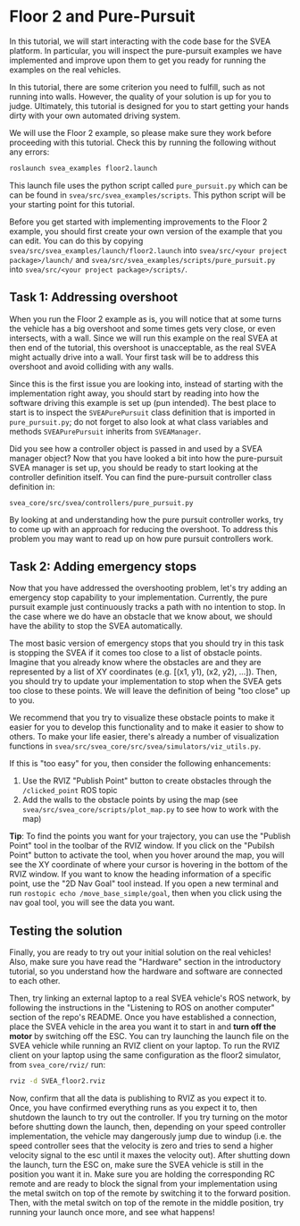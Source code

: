 # Floor 2 and Pure-Pursuit

In this tutorial, we will start interacting with the code base for the SVEA
platform. In particular, you will inspect the pure-pursuit examples we have
implemented and improve upon them to get you ready for running the examples on
the real vehicles.

In this tutorial, there are some criterion you need to fulfill, such as not running
into walls. However, the quality of your solution is up for you to
judge. Ultimately, this tutorial is designed for you to start getting your hands
dirty with your own automated driving system.

We will use the Floor 2 example, so please make sure they work before proceeding
with this tutorial. Check this by running the following without any errors:

```bash
roslaunch svea_examples floor2.launch
```

This launch file uses the python script called `pure_pursuit.py` which can be
can be found in `svea/src/svea_examples/scripts`. This python script will be
your starting point for this tutorial.

Before you get started with implementing improvements to the Floor 2 example, you
should first create your own version of the example that you can edit. You can do
this by copying `svea/src/svea_examples/launch/floor2.launch` into
`svea/src/<your project package>/launch/` and
`svea/src/svea_examples/scripts/pure_pursuit.py` into
`svea/src/<your project package>/scripts/`. 

## Task 1: Addressing overshoot

When you run the Floor 2 example as is, you will notice that at some turns
the vehicle has a big overshoot and some times gets very close, or even
intersects, with a wall. Since we will run this example on the real SVEA at
then end of the tutorial, this overshoot is unacceptable, as the real SVEA
might actually drive into a wall. Your first task will be to address this
overshoot and avoid colliding with any walls.

Since this is the first issue you are looking into, instead of starting with
the implementation right away, you should start by reading into how the software
driving this example is set up (pun intended). The best place to start is to
inspect the `SVEAPurePursuit` class definition that is imported in
`pure_pursuit.py`; do not forget to also look at what class
variables and methods `SVEAPurePursuit` inherits from `SVEAManager`.

Did you see how a controller object is passed in and used by a SVEA manager
object? Now that you have looked a bit into how the pure-pursuit SVEA manager is
set up, you should be ready to start looking at the controller definition
itself. You can find the pure-pursuit controller class definition in:

`svea_core/src/svea/controllers/pure_pursuit.py`

By looking at and understanding how the pure pursuit controller works, try to
come up with an approach for reducing the overshoot. To address this problem
you may want to read up on how pure pursuit controllers work.

## Task 2: Adding emergency stops

Now that you have addressed the overshooting problem, let's try adding an
emergency stop capability to your implementation. Currently, the pure pursuit
example just continuously tracks a path with no intention to stop. In the
case where we do have an obstacle that we know about, we should have the
ability to stop the SVEA automatically.

The most basic version of emergency stops that you should try in this task
is stopping the SVEA if it comes too close to a list of obstacle points. Imagine
that you already know where the obstacles are and they are represented by a
list of XY coordinates (e.g. [(x1, y1), (x2, y2), ...]). Then, you should
try to update your implementation to stop when the SVEA gets too close to
these points. We will leave the definition of being "too close" up to you.

We recommend that you try to visualize these obstacle points to make it
easier for you to develop this functionality and to make it easier to show
to others. To make your life easier, there's already a number of visualization
functions in `svea/src/svea_core/src/svea/simulators/viz_utils.py`.

If this is "too easy" for you, then consider the following enhancements:
1. Use the RVIZ "Publish Point" button to create obstacles through the `/clicked_point` ROS topic
2. Add the walls to the obstacle points by using the map (see `svea/src/svea_core/scripts/plot_map.py` to see how to work with the map)

**Tip**: To find the points you want for your trajectory, you can use the
"Publish Point" tool in the toolbar of the RVIZ window. If you click on the
"Pubilsh Point" button to activate the tool, when you hover around the map,
you will see the XY coordinate of where your cursor is hovering in the bottom
of the RVIZ window. If you want to know the heading information of a specific
point, use the "2D Nav Goal" tool instead. If you open a new terminal and run
`rostopic echo /move_base_simple/goal`, then when you click using the nav goal
tool, you will see the data you want.

## Testing the solution

Finally, you are ready to try out your initial solution on the real vehicles!
Also, make sure you have read the "Hardware" section in the introductory tutorial,
so you understand how the hardware and software are connected to each other.

Then, try linking an external laptop to a real SVEA vehicle's ROS network, by
following the instructions in the "Listening to ROS on another computer" section
of the repo's README. Once you have established a connection, place the SVEA
vehicle in the area you want it to start in and **turn off the motor** by
switching off the ESC. You can try launching the launch file on the SVEA vehicle
while running an RVIZ client on your laptop. To run the RVIZ client on your
laptop using the same configuration as the floor2 simulator, from
`svea_core/rviz/` run:

```bash
rviz -d SVEA_floor2.rviz
```

Now, confirm that all the data is publishing to RVIZ as you expect it to. Once,
you have confirmed everything runs as you expect it to, then shutdown the
launch to try out the controller. If you try turning on the motor before
shutting down the launch, then, depending on your speed controller
implementation, the vehicle may dangerously jump due to windup (i.e. the speed
controller sees that the velocity is zero and tries to send a higher velocity
signal to the esc until it maxes the velocity out). After shutting down the
launch, turn the ESC on, make sure the SVEA vehicle is still in the position you
want it in. Make sure you are holding the corresponding RC remote and are ready
to block the signal from your implementation using the metal switch on top of
the remote by switching it to the forward position. Then, with the metal switch
on top of the remote in the middle position, try running your launch once more,
and see what happens!
